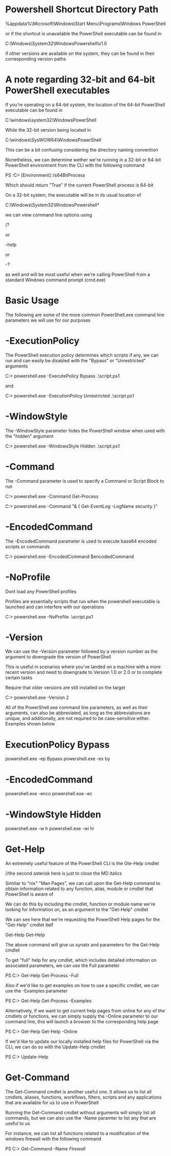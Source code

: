 


# Powershell Shortcut Directory Path

%appdata%\Microsoft\Windows\Start Menu\Programs\Windows PowerShell


or if the shortcut is unavailable the PowerShell executable can be found in 

C:\Windows\System32\WindowsPowershell\v1.0

if other versions are available on the system, they can be found in their corresponding
version paths


# A note regarding 32-bit and 64-bit PowerShell executables

If you're operating on a 64-bit system, the location of the 64-bit PowerShell executable can be
found in

C:\windows\system32\WindowsPowerShell

While the 32-bit version being located in

C:\windows\SysWOW64\WindowsPowerShell

This can be a bit confusing considering the directory naming convention


Nonetheless, we can determine wether we're running in a 32-bit or 64-bit PowerShell environment
from the CLI with the following command

PS :C\> [Environment]::Is64BitProcess

Which should return "True" if the current PowerShell process is 64-bit



On a 32-bit system, the executable will be in its usual location of 

C:\Windows\System32\WindowsPowershell\*


we can view command line options using 

/?

or 

-help 

or 

-?

as well and will be most useful when we're calling PowerShell from a standard Windows command
prompt (cmd.exe)




# Basic Usage 

The following are some of the more common PowerShell.exe command line parameters we will use for
our purposes




# -ExecutionPolicy

The PowerShell execution policy determines which scripts if any, we can run and can easily be 
disabled with the "Bypass" or "Unrestricted" arguments


C:\> powershell.exe -ExecutePolicy Bypass .\script.ps1

and

C:\> powershell.exe -ExecutionPolicy Unrestricted .\script.ps1



# -WindowStyle

The -WindowStyle parameter hides the PowerShell window when used with the "hidden" argument

C:\> powershell.exe -WindowsStyle Hidden .\script.ps1


# -Command

The -Command parameter is used to specify a Command or Script Block to run


C:\> powershell.exe -Command Get-Process


C:\> powershell.exe -Command "& { Get-EventLog -LogName security }"



# -EncodedCommand

The -EncodedCommand parameter is used to execute base64 encoded scripts or commands

C:\> powershell.exe -EncodedCommand $encodedCommand


# -NoProfile

Dont load any PowerShell profiles

Profiles are essentially scripts that run when the powershell executable is launched and can 
interfere with our operations

C:\> powershell.exe -NoProfile .\script.ps1


# -Version

We can use the -Version parameter followed by a version number as the argument to downgrade the
version of PowerShell


This is useful in scenarios where you've landed on a machine with a more recent version and need
to downgrade to Version 1.0 or 2.0 or to complete certain tasks

Require that older versions are still installed on the target

C:\> powershell.exe -Version 2



All of the PowerShell.exe command line parameters, as well as their arguments, can also be
abbreviated, as long as the abbreviations are unique, and additionally, are not required to be
case-sensitive either. Examples shown below

# ExecutionPolicy Bypass

powershell.exe -ep Bypass
powershell.exe -ex by

# -EncodedCommand

powershell.exe -enco
powershell.exe -ec

# -WindowStyle Hidden

powershell.exe -w h
powershell.exe -wi hi



# Get-Help


An extremely useful feature of the PowerShell CLI is the Gte-Help cmdlet


//the second asterisk here is just to close the MD italics

Similiar to "*nix"* "Man Pages", we can call upon the Get-Help command to obtain information
related to any function, alias, module or cmdlet that PowerShell is aware of

We can do this by including the cmdlet, function or module name we're looking for information on,
as an argument to the "Get-Help" cmdlet


We can see here that we're requesting the PowerShell Help pages for the "Get-Help" cmdlet itelf

Get-Help Get-Help 

The above command will give us synatx and parameters for the Get-Help cmdlet




To get "full" help for any cmdlet, which includes detailed information on associated parameters,
we can use the Full parameter


PS C:\> Get-Help Get-Process -Full


Also if we'd like to get examples on how to use a specific cmdlet, we can use the -Examples
parameter


PS C:\> Get-Help Get-Process -Examples



Alternatively, if we want to get current help pages from online for any of the cmdlets or
functions, we can simply supply the -Online parameter to our command line, this will launch a
browser to the corresponding help page

PS C:\> Get-Help Get-Help -Online



If we'd like to update our locally installed help files for PowerShell via the CLI, we can do so
with the Update-Help cmdlet


PS C:\> Update-Help



# Get-Command



The Get-Command cmdlet is another useful one. It allows us to list all cmdlets, aliases,
functions, workflows, filters, scripts and any applications that are available for us to
use in PowerShell



Running the Get-Command cmdlet without arguments will simply list all commands, but we can also
use the -Name paramter to list any that are useful to us

For instance, we can list all functions related to a modification of the windows firewall
with the following command



PS C:\> Get-Command -Name *Firewall*

















